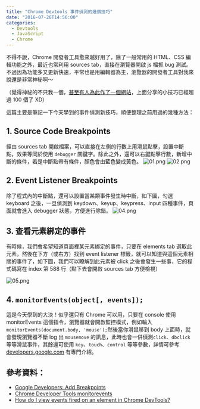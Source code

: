 ```yaml
---
title: "Chrome Devtools 事件偵測的幾個技巧"
date: "2016-07-26T14:56:00"
categories:
  - Devtools
  - JavaScript
  - Chrome
---
```

不得不說，Chrome 開發者工具愈來越好用了，除了一般常用的 HTML、CSS 編輯功能之外，最近也常利用 sources tab，直接在瀏覽器開啟 js 檔抓 bug 測試。不過因為功能多又更新快速，平常也是用編輯器為主，瀏覽器的開發者工具對我來說還是非常神秘啊～

（覺得神祕的不只我一個，[甚至有人為此作了一個網站](https://umaar.com/dev-tips/)，上面分享的小技巧已經超過 100 個了 XD）

這篇主要是筆記一下今天學到的事件偵測新技巧，順便整理之前用過的幾種方法：

## 1. Source Code Breakpoints
經由 sources tab 開啟檔案，可以直接在左側的行數上用滑鼠點擊，設置中斷點，效果等同於使用 `debugger` 關鍵字。除此之外，還可以右鍵點擊行數，新增中斷的條件，若是中斷點帶有條件，顏色會由藍色變成黃色。
![01.png](http://user-image.logdown.io/user/14750/blog/13947/post/774974/y6LepBaIQqyIO01Ju83i_01.png)
![02.png](http://user-image.logdown.io/user/14750/blog/13947/post/774974/xq0fChHDT6iVUwSfOZgB_02.png)

## 2. Event Listener Breakpoints
除了程式內的中斷點，還可以設置當某類事件發生時中斷，如下圖，勾選 keyboard 之後，一旦偵測到 keydown、keyup、keypress、input 四種事件，頁面就會進入 debugger 狀態，方便進行除錯。
![04.png](http://user-image.logdown.io/user/14750/blog/13947/post/774974/nP0vFQCMT2qUJZTyI2YZ_04.png)

## 3. 查看元素綁定的事件
有時候，我們會希望知道頁面裡某元素綁定的事件，只要在 elements tab 選取此元素，然後在下方（或右方）找到 event listener 標籤，就可以知道與這個元素相關的事件了，如下圖，我們可以瞭解到此元素被 click 之後會發生一些事，它的程式碼寫在 index 第 588 行（點下去會開啟 sources tab 方便檢視）

![05.png](http://user-image.logdown.io/user/14750/blog/13947/post/774974/DmoYmw3WRDuXEDjzYzZR_05.png)

## 4. `monitorEvents(object[, events]);`
這是今天學到的大決！似乎還只有 Chrome 可以用，只要在 console 使用 monitorEvents 這個指令，瀏覽器就會開啟監控模式，例如輸入`monitorEvents(document.body, 'mouse');`然後當你滑鼠移到 body 上面時，就會發現瀏覽器不斷 log 出 `mousemove` 的訊息，此時也會一併偵測`click`、`dbclick`等等滑鼠事件，其餘還可使用 `key`、`touch`、`control` 等等參數，詳情可參考 [developers.google.com](https://developers.google.com/web/tools/chrome-devtools/debug/command-line/command-line-reference?utm_source=dcc&utm_medium=redirect&utm_campaign=2016q3#monitoreventsobject-events) 有專門介紹。


## 參考資料：
- [Google Developers: Add Breakpoints](https://developers.google.com/web/tools/chrome-devtools/debug/breakpoints/add-breakpoints)
- [Chrome Developer Tools monitorevents](http://www.briangrinstead.com/blog/chrome-developer-tools-monitorevents)
- [How do I view events fired on an element in Chrome DevTools?](http://stackoverflow.com/questions/10213703/how-do-i-view-events-fired-on-an-element-in-chrome-web-developer)
